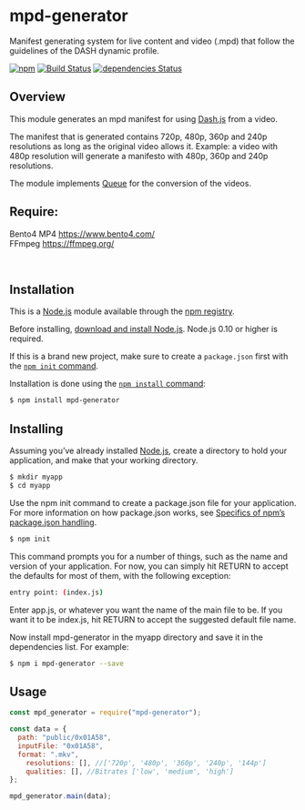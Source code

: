 # mpd-generator

Manifest generating system for live content and video (.mpd) that follow the guidelines of the DASH dynamic profile.

[![npm](http://img.shields.io/npm/v/mpd-generator.svg?style=flat-square)](https://www.npmjs.com/package/mpd-generator)
[![Build Status](https://travis-ci.org/krlosvilla101994/mpd-generator.svg?branch=main)](https://travis-ci.org/krlosvilla101994/mpd-generator)
[![dependencies Status](https://david-dm.org/krlosvilla101994/mpd-generator/status.svg)](https://david-dm.org/krlosvilla101994/mpd-generator)

## Overview

This module generates an mpd manifest for using [Dash.js](https://github.com/Dash-Industry-Forum/dash.js/wiki) from a video.

The manifest that is generated contains 720p, 480p, 360p and 240p resolutions as long as the original video allows it. Example: a video with 480p resolution will generate a manifesto with 480p, 360p and 240p resolutions.

The module implements [Queue](https://www.npmjs.com/package/queue) for the conversion of the videos.

## Require:

Bento4 MP4 https://www.bento4.com/<br>
FFmpeg https://ffmpeg.org/ <br>

<br>

## Installation

This is a [Node.js](https://nodejs.org/en/) module available through the
[npm registry](https://www.npmjs.com/).

Before installing, [download and install Node.js](https://nodejs.org/en/download/).
Node.js 0.10 or higher is required.

If this is a brand new project, make sure to create a `package.json` first with
the [`npm init` command](https://docs.npmjs.com/creating-a-package-json-file).

Installation is done using the
[`npm install` command](https://docs.npmjs.com/getting-started/installing-npm-packages-locally):

```bash
$ npm install mpd-generator
```

## Installing

Assuming you’ve already installed [Node.js](https://nodejs.org/en/), create a directory to hold your application, and make that your working directory.

```bash
$ mkdir myapp
$ cd myapp
```

Use the npm init command to create a package.json file for your application. For more information on how package.json works, see [Specifics of npm’s package.json handling](https://docs.npmjs.com/files/package.json).

```bash
$ npm init
```

This command prompts you for a number of things, such as the name and version of your application. For now, you can simply hit RETURN to accept the defaults for most of them, with the following exception:

```bash
entry point: (index.js)
```

Enter app.js, or whatever you want the name of the main file to be. If you want it to be index.js, hit RETURN to accept the suggested default file name.

Now install mpd-generator in the myapp directory and save it in the dependencies list. For example:

```bash
$ npm i mpd-generator --save
```

## Usage

```javascript
const mpd_generator = require("mpd-generator");

const data = {
  path: "public/0x01A58",
  inputFile: "0x01A58",
  format: ".mkv",
    resolutions: [], //['720p', '480p', '360p', '240p', '144p']
    qualities: [], //Bitrates ['low', 'medium', 'high']
};

mpd_generator.main(data);
```
